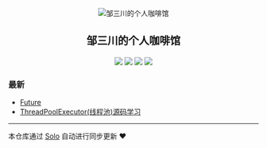 <p align="center"><img alt="邹三川的个人咖啡馆" src="http://store.zousanchuan.com/blog/config/site_favicon.ico"></p><h2 align="center">
邹三川的个人咖啡馆
</h2>

<h4 align="center"></h4>
<p align="center"><a title="邹三川的个人咖啡馆" target="_blank" href="https://github.com/zouxiaochaun/solo-blog"><img src="https://img.shields.io/github/last-commit/zouxiaochaun/solo-blog.svg?style=flat-square&color=FF9900"></a>
<a title="GitHub repo size in bytes" target="_blank" href="https://github.com/zouxiaochaun/solo-blog"><img src="https://img.shields.io/github/repo-size/zouxiaochaun/solo-blog.svg?style=flat-square"></a>
<a title="Solo Version" target="_blank" href="https://github.com/b3log/solo/releases"><img src="https://img.shields.io/badge/solo-3.6.4-f1e05a.svg?style=flat-square&color=blueviolet"></a>
<a title="Hits" target="_blank" href="https://github.com/b3log/hits"><img src="https://hits.b3log.org/zouxiaochaun/solo-blog.svg"></a></p>

### 最新

* [Future](http://www.zousanchuan.com/articles/2019/09/15/1568529718548.html)
* [ThreadPoolExecutor(线程池)源码学习](http://www.zousanchuan.com/articles/2019/09/14/1568439289930.html)



---

本仓库通过 [Solo](https://github.com/b3log/solo) 自动进行同步更新 ❤️ 
